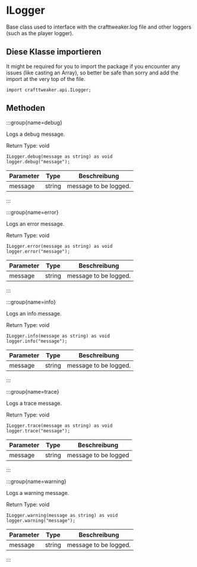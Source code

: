 # ILogger

Base class used to interface with the crafttweaker.log file and other loggers (such as the player logger).

## Diese Klasse importieren

It might be required for you to import the package if you encounter any issues (like casting an Array), so better be safe than sorry and add the import at the very top of the file.
```zenscript
import crafttweaker.api.ILogger;
```


## Methoden

:::group{name=debug}

Logs a debug message.

Return Type: void

```zenscript
ILogger.debug(message as string) as void
logger.debug("message");
```

| Parameter | Type   | Beschreibung          |
| --------- | ------ | --------------------- |
| message   | string | message to be logged. |


:::

:::group{name=error}

Logs an error message.

Return Type: void

```zenscript
ILogger.error(message as string) as void
logger.error("message");
```

| Parameter | Type   | Beschreibung          |
| --------- | ------ | --------------------- |
| message   | string | message to be logged. |


:::

:::group{name=info}

Logs an info message.

Return Type: void

```zenscript
ILogger.info(message as string) as void
logger.info("message");
```

| Parameter | Type   | Beschreibung          |
| --------- | ------ | --------------------- |
| message   | string | message to be logged. |


:::

:::group{name=trace}

Logs a trace message.

Return Type: void

```zenscript
ILogger.trace(message as string) as void
logger.trace("message");
```

| Parameter | Type   | Beschreibung         |
| --------- | ------ | -------------------- |
| message   | string | message to be logged |


:::

:::group{name=warning}

Logs a warning message.

Return Type: void

```zenscript
ILogger.warning(message as string) as void
logger.warning("message");
```

| Parameter | Type   | Beschreibung          |
| --------- | ------ | --------------------- |
| message   | string | message to be logged. |


:::


